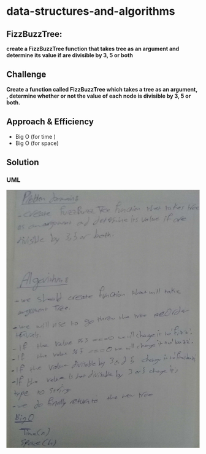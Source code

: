 # data-structures-and-algorithms

## FizzBuzzTree:

**create a FizzBuzzTree function that takes tree as an argument and determine its value if are divisible 
by 3, 5 or both**


## Challenge
**Create a function called FizzBuzzTree which takes a tree as an argument, , determine whether or not the value of each node is divisible by 3, 5 or both.**

## Approach & Efficiency
* Big O (for time )
* Big O (for space)

## Solution

### UML
![image](../assets/fizzbuzz.jpg)
